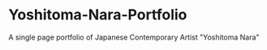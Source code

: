 # Yoshitoma-Nara-Portfolio
A single page portfolio of Japanese Contemporary Artist "Yoshitoma Nara"
